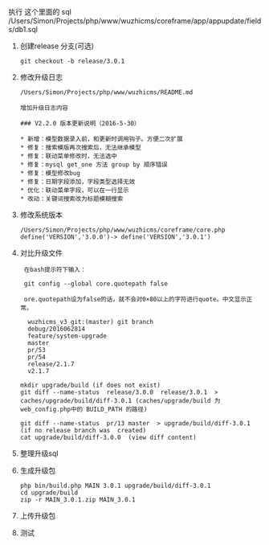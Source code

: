 执行 这个里面的 sql /Users/Simon/Projects/php/www/wuzhicms/coreframe/app/appupdate/fields/db1.sql

1. 创建release 分支(可选)

    ```[sh]
    git checkout -b release/3.0.1
    ```

2. 修改升级日志

    ```[php]
    /Users/Simon/Projects/php/www/wuzhicms/README.md

    增加升级日志内容

    ### V2.2.0 版本更新说明（2016-5-30）

    * 新增：模型数据录入前，和更新时调用钩子。方便二次扩展
    * 修复：搜索模版再次搜索后，无法继承模型
    * 修复：联动菜单修改时，无法选中
    * 修复：mysql get_one 方法 group by 顺序错误
    * 修复：模型修改bug
    * 修复：日期字段添加，字段类型选择无效
    * 优化：联动菜单字段，可以在一行显示
    * 改动：关键词搜索改为标题模糊搜索
    ```

3. 修改系统版本

    ```[php]
    /Users/Simon/Projects/php/www/wuzhicms/coreframe/core.php
    define('VERSION','3.0.0')-> define('VERSION','3.0.1')
    ```
4. 对比升级文件

    ```[sh]
     在bash提示符下输入：

     git config --global core.quotepath false

     ore.quotepath设为false的话，就不会对0×80以上的字符进行quote。中文显示正常。
    ```

    ```[sh]
      wuzhicms_v3 git:(master) git branch
      debug/2016062814
      feature/system-upgrade
      master
      pr/53
      pr/54
      release/2.1.7
      v2.1.7

    mkdir upgrade/build (if does not exist)
    git diff --name-status  release/3.0.0  release/3.0.1  > caches/upgrade/build/diff-3.0.1 (caches/upgrade/build 为web_config.php中的 BUILD_PATH 的路径)

    git diff --name-status  pr/13 master  > upgrade/build/diff-3.0.1  (if no release branch was  created)
    cat upgrade/build/diff-3.0.0  (view diff content)
    ```
5. 整理升级sql


6. 生成升级包

    ```[sh]
    php bin/build.php MAIN 3.0.1 upgrade/build/diff-3.0.1
    cd upgrade/build
    zip -r MAIN_3.0.1.zip MAIN_3.0.1
    ```

7. 上传升级包


8.  测试
